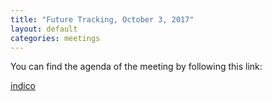 ```yaml
---
title: "Future Tracking, October 3, 2017"
layout: default
categories: meetings
---
```


You can find the agenda of the meeting by following this link:

  [indico](https://indico.cern.ch/event/664574/)
